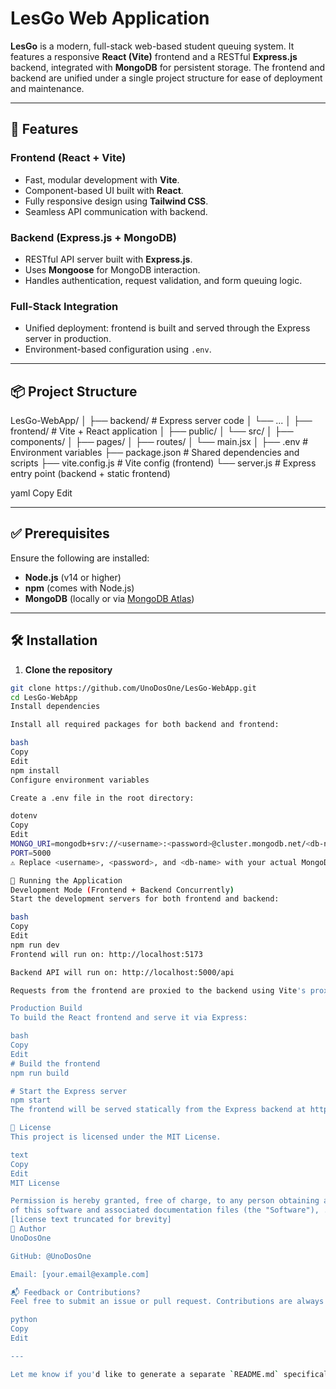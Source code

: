 # LesGo Web Application

**LesGo** is a modern, full-stack web-based student queuing system. It features a responsive **React (Vite)** frontend and a RESTful **Express.js** backend, integrated with **MongoDB** for persistent storage. The frontend and backend are unified under a single project structure for ease of deployment and maintenance.

---

## 🚀 Features

### Frontend (React + Vite)
- Fast, modular development with **Vite**.
- Component-based UI built with **React**.
- Fully responsive design using **Tailwind CSS**.
- Seamless API communication with backend.

### Backend (Express.js + MongoDB)
- RESTful API server built with **Express.js**.
- Uses **Mongoose** for MongoDB interaction.
- Handles authentication, request validation, and form queuing logic.

### Full-Stack Integration
- Unified deployment: frontend is built and served through the Express server in production.
- Environment-based configuration using `.env`.

---

## 📦 Project Structure

LesGo-WebApp/ │ ├── backend/ # Express server code │ └── ...
│ ├── frontend/ # Vite + React application │ ├── public/ │ └── src/ │ ├── components/ │ ├── pages/ │ ├── routes/ │ └── main.jsx │ ├── .env # Environment variables ├── package.json # Shared dependencies and scripts ├── vite.config.js # Vite config (frontend) └── server.js # Express entry point (backend + static frontend)

yaml
Copy
Edit

---

## ✅ Prerequisites

Ensure the following are installed:

- **Node.js** (v14 or higher)
- **npm** (comes with Node.js)
- **MongoDB** (locally or via [MongoDB Atlas](https://www.mongodb.com/cloud/atlas))

---

## 🛠️ Installation

1. **Clone the repository**

```bash
git clone https://github.com/UnoDosOne/LesGo-WebApp.git
cd LesGo-WebApp
Install dependencies

Install all required packages for both backend and frontend:

bash
Copy
Edit
npm install
Configure environment variables

Create a .env file in the root directory:

dotenv
Copy
Edit
MONGO_URI=mongodb+srv://<username>:<password>@cluster.mongodb.net/<db-name>?retryWrites=true&w=majority
PORT=5000
⚠️ Replace <username>, <password>, and <db-name> with your actual MongoDB credentials.

🧪 Running the Application
Development Mode (Frontend + Backend Concurrently)
Start the development servers for both frontend and backend:

bash
Copy
Edit
npm run dev
Frontend will run on: http://localhost:5173

Backend API will run on: http://localhost:5000/api

Requests from the frontend are proxied to the backend using Vite's proxy config.

Production Build
To build the React frontend and serve it via Express:

bash
Copy
Edit
# Build the frontend
npm run build

# Start the Express server
npm start
The frontend will be served statically from the Express backend at http://localhost:5000

🧾 License
This project is licensed under the MIT License.

text
Copy
Edit
MIT License

Permission is hereby granted, free of charge, to any person obtaining a copy
of this software and associated documentation files (the "Software"), ...
[license text truncated for brevity]
👤 Author
UnoDosOne

GitHub: @UnoDosOne

Email: [your.email@example.com]

📬 Feedback or Contributions?
Feel free to submit an issue or pull request. Contributions are always welcome!

python
Copy
Edit

---

Let me know if you'd like to generate a separate `README.md` specifically for the `frontend` folder (React only), or if you'd prefer to split this monolithic README into modular files (e.g., `README.md`, `API_DOCS.md`, `DEPLOYMENT.md`).







